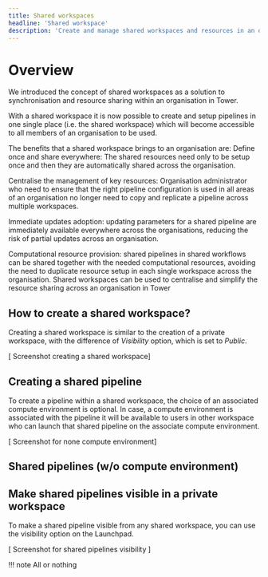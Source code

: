 ```yaml
---
title: Shared workspaces
headline: 'Shared workspace'
description: 'Create and manage shared workspaces and resources in an organization.'
---
```


# Overview

We introduced the concept of shared workspaces as a solution to synchronisation and resource sharing within an organisation in Tower.

With a shared workspace it is now possible to create and setup pipelines in one single place (i.e. the shared workspace) which will become accessible to all members of an organisation to be used.

The benefits that a shared workspace brings to an organisation are:
Define once and share everywhere: The shared resources need only to be setup once and then they are automatically shared across the organisation.  

Centralise the management of key resources: Organisation administrator who need to ensure that the right pipeline configuration is used in all areas of an organisation no longer need to copy and replicate a pipeline across multiple workspaces. 

Immediate updates adoption: updating parameters for a shared pipeline are immediately available everywhere across the organisations, reducing the risk of partial updates across an organisation.

Computational resource provision: shared pipelines in shared workflows can be shared together with the needed computational resources, avoiding the need to duplicate resource setup in each single workspace across the organisation. 
Shared workspaces can be used to centralise and simplify the resource sharing across an organisation in Tower


## How to create a shared workspace?

Creating a shared workspace is similar to the creation of a private workspace, with the difference of *Visibility* option, which is set to _Public_.


[ Screenshot creating a shared workspace]



## Creating a shared pipeline

To create a pipeline within a shared workspace, the choice of an associated compute environment is optional. In case, a compute environment is associated with the pipeline it will be available to users in other workspace who can launch that shared pipeline on the associate compute environment.





[ Screenshot for none compute environment]

## Shared pipelines (w/o compute environment)


## Make shared pipelines visible in a private workspace

To make a shared pipeline visible from any shared workspace, you can use the visibility option on the Launchpad.

[ Screenshot for shared pipelines visibility ]


!!! note
All or nothing 
